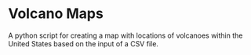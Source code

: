 # Volcano Maps
A python script for creating a map with locations of volcanoes within the United States based on the input of a CSV file.
